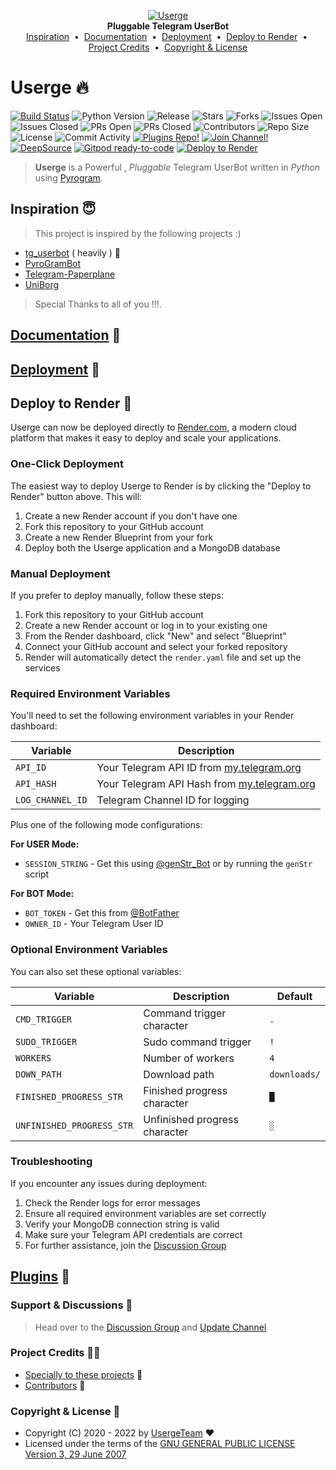 <p align="center">
    <a href="https://github.com/UsergeTeam/Userge">
        <img src="https://telegra.ph/file/f3aed2f6f2d4a1ad7831d.png" alt="Userge">
    </a>
    <br>
    <b>Pluggable Telegram UserBot</b>
    <br>
    <a href="https://github.com/UsergeTeam/Userge#inspiration-">Inspiration</a>
    &nbsp•&nbsp
    <a href="https://github.com/UsergeTeam/Userge#documentation-">Documentation</a>
    &nbsp•&nbsp
    <a href="https://github.com/UsergeTeam/Userge#deployment-">Deployment</a>
    &nbsp•&nbsp
    <a href="#deploy-to-render-">Deploy to Render</a>
    &nbsp•&nbsp
    <a href="https://github.com/UsergeTeam/Userge#project-credits-">Project Credits</a>
    &nbsp•&nbsp
    <a href="https://github.com/UsergeTeam/Userge#copyright--license-">Copyright & License</a>
</p>

# Userge 🔥

[![Build Status](https://travis-ci.com/UsergeTeam/Userge.svg?branch=alpha)](https://travis-ci.com/UsergeTeam/Userge)
![Python Version](https://img.shields.io/badge/python-3.8/3.9-lightgrey)
![Release](https://img.shields.io/github/v/release/UsergeTeam/Userge)
![Stars](https://img.shields.io/github/stars/UsergeTeam/Userge)
![Forks](https://img.shields.io/github/forks/UsergeTeam/Userge)
![Issues Open](https://img.shields.io/github/issues/UsergeTeam/Userge)
![Issues Closed](https://img.shields.io/github/issues-closed/UsergeTeam/Userge)
![PRs Open](https://img.shields.io/github/issues-pr/UsergeTeam/Userge)
![PRs Closed](https://img.shields.io/github/issues-pr-closed/UsergeTeam/Userge)
![Contributors](https://img.shields.io/github/contributors/UsergeTeam/Userge)
![Repo Size](https://img.shields.io/github/repo-size/UsergeTeam/Userge)
![License](https://img.shields.io/github/license/UsergeTeam/Userge)
![Commit Activity](https://img.shields.io/github/commit-activity/m/UsergeTeam/Userge)
[![Plugins Repo!](https://img.shields.io/badge/Plugins%20Repo-!-orange)](https://github.com/UsergeTeam/Userge-Plugins)
[![Join Channel!](https://img.shields.io/badge/Join%20Channel-!-red)](https://t.me/theUserge)
[![DeepSource](https://static.deepsource.io/deepsource-badge-light-mini.svg)](https://deepsource.io/gh/UsergeTeam/Userge/?ref=repository-badge)
[![Gitpod ready-to-code](https://img.shields.io/badge/Gitpod-ready--to--code-blue?logo=gitpod)](https://gitpod.io/#https://github.com/UsergeTeam/Userge)
[![Deploy to Render](https://render.com/images/deploy-to-render-button.svg)](https://render.com/deploy)

> **Userge** is a Powerful , _Pluggable_ Telegram UserBot written in _Python_ using [Pyrogram](https://github.com/pyrogram/pyrogram).

## Inspiration 😇

> This project is inspired by the following projects :)

* [tg_userbot](https://github.com/watzon/tg_userbot) ( heavily ) 🤗
* [PyroGramBot](https://github.com/SpEcHiDe/PyroGramBot)
* [Telegram-Paperplane](https://github.com/RaphielGang/Telegram-Paperplane)
* [UniBorg](https://github.com/SpEcHiDe/UniBorg)

> Special Thanks to all of you !!!.

## [Documentation](https://theuserge.github.io) 📘

## [Deployment](https://theuserge.github.io/deployment) 👷

## Deploy to Render 🚀

Userge can now be deployed directly to [Render.com](https://render.com), a modern cloud platform that makes it easy to deploy and scale your applications.

### One-Click Deployment

The easiest way to deploy Userge to Render is by clicking the "Deploy to Render" button above. This will:

1. Create a new Render account if you don't have one
2. Fork this repository to your GitHub account
3. Create a new Render Blueprint from your fork
4. Deploy both the Userge application and a MongoDB database

### Manual Deployment

If you prefer to deploy manually, follow these steps:

1. Fork this repository to your GitHub account
2. Create a new Render account or log in to your existing one
3. From the Render dashboard, click "New" and select "Blueprint"
4. Connect your GitHub account and select your forked repository
5. Render will automatically detect the `render.yaml` file and set up the services

### Required Environment Variables

You'll need to set the following environment variables in your Render dashboard:

| Variable | Description |
|----------|-------------|
| `API_ID` | Your Telegram API ID from [my.telegram.org](https://my.telegram.org) |
| `API_HASH` | Your Telegram API Hash from [my.telegram.org](https://my.telegram.org) |
| `LOG_CHANNEL_ID` | Telegram Channel ID for logging |

Plus one of the following mode configurations:

**For USER Mode:**
- `SESSION_STRING` - Get this using [@genStr_Bot](https://t.me/genStr_Bot) or by running the `genStr` script

**For BOT Mode:**
- `BOT_TOKEN` - Get this from [@BotFather](https://t.me/BotFather)
- `OWNER_ID` - Your Telegram User ID

### Optional Environment Variables

You can also set these optional variables:

| Variable | Description | Default |
|----------|-------------|---------|
| `CMD_TRIGGER` | Command trigger character | `.` |
| `SUDO_TRIGGER` | Sudo command trigger | `!` |
| `WORKERS` | Number of workers | `4` |
| `DOWN_PATH` | Download path | `downloads/` |
| `FINISHED_PROGRESS_STR` | Finished progress character | `█` |
| `UNFINISHED_PROGRESS_STR` | Unfinished progress character | `░` |

### Troubleshooting

If you encounter any issues during deployment:

1. Check the Render logs for error messages
2. Ensure all required environment variables are set correctly
3. Verify your MongoDB connection string is valid
4. Make sure your Telegram API credentials are correct
5. For further assistance, join the [Discussion Group](https://t.me/usergeot)

## [Plugins](https://github.com/UsergeTeam/Userge-Plugins) 🔌

### Support & Discussions 👥

> Head over to the [Discussion Group](https://t.me/usergeot) and [Update Channel](https://t.me/theUserge)

### Project Credits 💆‍♂️

* [Specially to these projects](https://github.com/UsergeTeam/Userge#inspiration-) 🥰
* [Contributors](https://github.com/UsergeTeam/Userge/graphs/contributors) 👥

### Copyright & License 👮

* Copyright (C) 2020 - 2022 by [UsergeTeam](https://github.com/UsergeTeam) ❤️️
* Licensed under the terms of the [GNU GENERAL PUBLIC LICENSE Version 3, 29 June 2007](https://github.com/UsergeTeam/Userge/blob/master/LICENSE)

